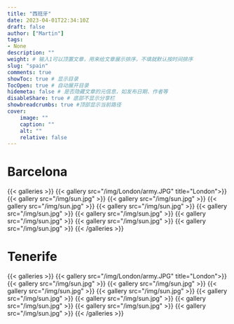 ```yaml
---
title: "西班牙"
date: 2023-04-01T22:34:10Z
draft: false
author: ["Martin"]
tags: 
- None
description: ""
weight: # 输入1可以顶置文章，用来给文章展示排序，不填就默认按时间排序
slug: "spain"
comments: true
showToc: true # 显示目录
TocOpen: true # 自动展开目录
hidemeta: false # 是否隐藏文章的元信息，如发布日期、作者等
disableShare: true # 底部不显示分享栏
showbreadcrumbs: true #顶部显示当前路径
cover:
    image: ""
    caption: ""
    alt: ""
    relative: false
---
```


# Barcelona
{{< galleries >}}
{{< gallery src="/img/London/army.JPG" title="London">}}
{{< gallery src="/img/sun.jpg" >}}
{{< gallery src="/img/sun.jpg" >}}
{{< gallery src="/img/sun.jpg" >}}
{{< gallery src="/img/sun.jpg" >}}
{{< gallery src="/img/sun.jpg" >}}
{{< gallery src="/img/sun.jpg" >}}
{{< gallery src="/img/sun.jpg" >}}
{{< gallery src="/img/sun.jpg" >}}
{{< gallery src="/img/sun.jpg" >}}
{{< /galleries >}}

# Tenerife
{{< galleries >}}
{{< gallery src="/img/London/army.JPG" title="London">}}
{{< gallery src="/img/sun.jpg" >}}
{{< gallery src="/img/sun.jpg" >}}
{{< gallery src="/img/sun.jpg" >}}
{{< gallery src="/img/sun.jpg" >}}
{{< gallery src="/img/sun.jpg" >}}
{{< gallery src="/img/sun.jpg" >}}
{{< gallery src="/img/sun.jpg" >}}
{{< gallery src="/img/sun.jpg" >}}
{{< gallery src="/img/sun.jpg" >}}
{{< /galleries >}}
